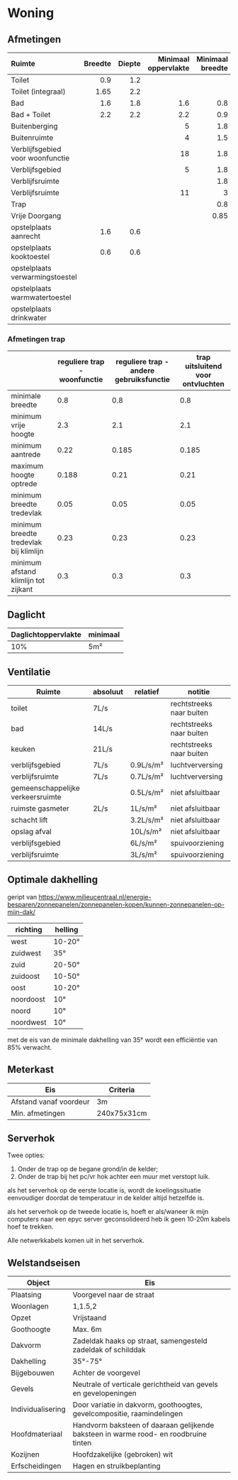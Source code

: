 # Woning

## Afmetingen

| Ruimte                           | Breedte | Diepte | Minimaal oppervlakte | Minimaal breedte | Minimaal hoogte | Optioneel |
| :------------------------------- | ------: | -----: | -------------------: | ---------------: | --------------: | --------- |
| Toilet                           |     0.9 |    1.2 |                      |                  |             2.6 |           |
| Toilet (integraal)               |    1.65 |    2.2 |                      |                  |             2.6 |           |
| Bad                              |     1.6 |    1.8 |                  1.6 |              0.8 |             2.6 |           |
| Bad + Toilet                     |     2.2 |    2.2 |                  2.2 |              0.9 |             2.6 |           |
| Buitenberging                    |         |        |                    5 |              1.8 |             2.3 | nee       |
| Buitenruimte                     |         |        |                    4 |              1.5 |                 |           |
| Verblijfsgebied voor woonfunctie |         |        |                   18 |              1.8 |             2.6 |           |
| Verblijfsgebied                  |         |        |                    5 |              1.8 |             2.6 |           |
| Verblijfsruimte                  |         |        |                      |              1.8 |             2.6 |           |
| Verblijfsruimte                  |         |        |                   11 |                3 |             2.6 |           |
| Trap                             |         |        |                      |              0.8 |             2.3 |           |
| Vrije Doorgang                   |         |        |                      |             0.85 |             2.3 |           |
| opstelplaats aanrecht            |     1.6 |    0.6 |                      |                  |                 | nee       |
| opstelplaats kooktoestel         |     0.6 |    0.6 |                      |                  |                 | nee       |
| opstelplaats verwarmingstoestel  |         |        |                      |                  |                 | nee       |
| opstelplaats warmwatertoestel    |         |        |                      |                  |                 | nee       |
| opstelplaats drinkwater          |         |        |                      |                  |                 | nee       |

### Afmetingen trap

|                                        | reguliere trap - woonfunctie | reguliere trap - andere gebruiksfunctie | trap uitsluitend voor ontvluchten |
| -------------------------------------- | ---------------------------- | --------------------------------------- | --------------------------------- |
| minimale breedte                       | 0.8                          | 0.8                                     | 0.8                               |
| minimum vrije hoogte                   | 2.3                          | 2.1                                     | 2.1                               |
| minimum aantrede                       | 0.22                         | 0.185                                   | 0.185                             |
| maximum hoogte optrede                 | 0.188                        | 0.21                                    | 0.21                              |
| minimum breedte tredevlak              | 0.05                         | 0.05                                    | 0.05                              |
| minimum breedte tredevlak bij klimlijn | 0.23                         | 0.23                                    | 0.23                              |
| minimum afstand klimlijn tot zijkant   | 0.3                          | 0.3                                     | 0.3                               |

## Daglicht

| Daglichtoppervlakte | minimaal |
| ------------------- | -------- |
| 10%                 | 5m²      |

## Ventilatie

| Ruimte                            | absoluut | relatief  | notitie                  |
| --------------------------------- | -------- | --------- | ------------------------ |
| toilet                            | 7L/s     |           | rechtstreeks naar buiten |
| bad                               | 14L/s    |           | rechtstreeks naar buiten |
| keuken                            | 21L/s    |           | rechtstreeks naar buiten |
| verblijfsgebied                   | 7L/s     | 0.9L/s/m² | luchtverversing          |
| verblijfsruimte                   | 7L/s     | 0.7L/s/m² | luchtverversing          |
| gemeenschappelijke verkeersruimte |          | 0.5L/s/m² | niet afsluitbaar         |
| ruimste gasmeter                  | 2L/s     | 1L/s/m²   | niet afsluitbaar         |
| schacht lift                      |          | 3.2L/s/m² | niet afsluitbaar         |
| opslag afval                      |          | 10L/s/m²  | niet afsluitbaar         |
| verblijfsgebied                   |          | 6L/s/m²   | spuivoorziening          |
| verblijfsruimte                   |          | 3L/s/m²   | spuivoorziening          |

## Optimale dakhelling

geript van <https://www.milieucentraal.nl/energie-besparen/zonnepanelen/zonnepanelen-kopen/kunnen-zonnepanelen-op-mijn-dak/>

| richting  | helling |
| --------- | ------- |
| west      | 10-20°  |
| zuidwest  | 35°     |
| zuid      | 20-50°  |
| zuidoost  | 10-50°  |
| oost      | 10-20°  |
| noordoost | 10°     |
| noord     | 10°     |
| noordwest | 10°     |

met de eis van de minimale dakhelling van 35° wordt een efficiëntie van 85% verwacht.

## Meterkast

| Eis                    | Criteria    |
| ---------------------- | ----------- |
| Afstand vanaf voordeur | 3m          |
| Min. afmetingen        | 240x75x31cm |

## Serverhok

Twee opties:

1. Onder de trap op de begane grond/in de kelder;
2. Onder de trap bij het pc/vr hok achter een muur met verstopt luik.

als het serverhok op de eerste locatie is, wordt de koelingssituatie eenvoudiger doordat de temperatuur in de kelder altijd hetzelfde is.

als het serverhok op de tweede locatie is, hoeft er als/waneer ik mijn computers naar een epyc server geconsolideerd heb ik geen 10-20m kabels hoef te trekken.

Alle netwerkkabels komen uit in het serverhok.

## Welstandseisen

| Object            | Eis                                                                                  |
| ----------------- | ------------------------------------------------------------------------------------ |
| Plaatsing         | Voorgevel naar de straat                                                             |
| Woonlagen         | 1,1.5,2                                                                              |
| Opzet             | Vrijstaand                                                                           |
| Goothoogte        | Max. 6m                                                                              |
| Dakvorm           | Zadeldak haaks op straat, samengesteld zadeldak of schilddak                         |
| Dakhelling        | 35°-75°                                                                              |
| Bijgebouwen       | Achter de voorgevel                                                                  |
| Gevels            | Neutrale of verticale gerichtheid van gevels en gevelopeningen                       |
| Individualisering | Door variatie in dakvorm, goothoogtes, gevelcompositie, raamindelingen               |
| Hoofdmateriaal    | Handvorm baksteen of daaraan gelijkende baksteen in warme rood- en roodbruine tinten |
| Kozijnen          | Hoofdzakelijke (gebroken) wit                                                        |
| Erfscheidingen    | Hagen en struikbeplanting                                                            |
